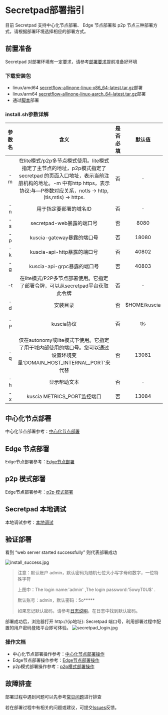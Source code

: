 # Secretpad部署指引

目前 Secretpad 支持中心化节点部署、 Edge 节点部署和 p2p 节点三种部署方式，请根据部署环境选择相应的部署方式。

## 前置准备

Secretpad 对部署环境有一定要求，请参考[部署要求](./request.md)提前准备好环境

### 下载安装包

- linux/amd64 [secretflow-allinone-linux-x86_64-latest.tar.gz](https://secretflow-public.oss-cn-hangzhou.aliyuncs.com/mvp-packages/secretflow-allinone-linux-x86_64-latest.tar.gz)部署
- linux/arm64 [secretflow-allinone-linux-aarch_64-latest.tar.gz](https://secretflow-public.oss-cn-hangzhou.aliyuncs.com/mvp-packages/secretflow-allinone-linux-aarch_64-latest.tar.gz)部署
- 通过[脚本](https://github.com/secretflow/secretpad/blob/main/scripts/install.sh)部署

### install.sh参数详解

| 参数名 |                                                                     含义                                                                      | 是否必填 |     默认值      |      可选项
|:---:|:-------------------------------------------------------------------------------------------------------------------------------------------:|:----:|:------------:|:--------------:|
| -m  | 在lite模式/p2p多节点模式使用。lite模式指定了主节点的地址，p2p模式指定了secretpad 的页面入口地址，表示当前注册机构的地址。-m 中有http https，表示协议:与—P参数对应关系，notls -> http, (tls,mtls) -> https. |  否   |      -       |       -        |
| -n  |                                                                用于指定要部署的域名ID                                                                 |  否   |      -       |       -        |
| -s  |                                                             secretpad-web暴露的端口号                                                             |  否   |     8080     |       -        |
| -p  |                                                            kuscia-gateway暴露的端口号                                                             |  否   |    18080     |       -        |
| -k  |                                                            kuscia-api-http暴露的端口号                                                            |  否   |    40802     |       -        |
| -g  |                                                            kuscia-api-grpc暴露的端口号                                                            |  否   |    40803     |       -        |
| -t  |                                               在lite模式/P2P多节点部署使用。它指定了部署令牌，可以从secretpad平台获取此令牌                                               |  否   |      -       |
| -d  |                                                                    安装目录                                                                     |  否   | $HOME/kuscia |       -        |
| -P  |                                                                  kuscia协议                                                                   |  否   |     tls      | tls、notls、mtls |
| -q  |                               仅在autonomy或lite模式下使用。它指定了用于域内部使用的端口号。您可以通过设置环境变量'DOMAIN_HOST_INTERNAL_PORT'来代替                                |  否   |    13081     |       -        |
| -h  |                                                                   显示帮助文本                                                                    |  否   |      -       |       -        |
| -x  |                                                           kuscia METRICS_PORT监控端口                                                           |  否   |    13084     |       -        |

## 中心化节点部署

中心化节点部署参考：[中心化节点部署](./master.md)

## Edge 节点部署

Edge节点部署参考：[Edge节点部署](./edge.md)

## p2p 模式部署

Edge节点部署参考：[p2p 模式部署](./p2p.md)

## Secretpad 本地调试

本地调试参考：[本地调试](../development/ru_in_idea_cn.md)

## 验证部署

看到 “web server started successfully” 则代表部署成功

![install_success.jpg](../imgs/install_success.jpg)

> 注意：默认账户 admin，默认密码为随机七位大小写字母和数字，一位特殊字符
>
> 上图中：The login name:'admin' ,The login password:'5owyT0U$' .
>
> 默认账号：admin，默认密码：5o*****
>
> 如果忘记默认密码，请参考[日志说明](./log.md#secretpad默认密码查看)，在日志中找到默认密码。

部署成功后，浏览器打开 http://{ip地址}: Secretpad 端口号，利用部署过程中配置的用户密码登陆平台即可体验。
![secretpad_login.jpg](../imgs/secretpad_login.jpg)

### 操作文档

- 中心化节点部署操作参考：[中心化节点部署操作](../operation/master.md)
- Edge节点部署操作参考：[Edge节点部署操作](../operation/edge.md)
- p2p模式部署操作参考：[p2p模式部署操作](../operation/p2p.md)

## 故障排查

部署过程中遇到问题可以先参考[常见问题](../asked/qa.md)进行排查

若在部署过程中有相关的问题或建议，可提交[Issues](https://github.com/secretflow/secretpad/issues)反馈。